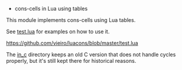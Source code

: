 * cons-cells in Lua using tables

This module implements cons-cells using Lua tables.

See [test.lua](test.lua) for examples on how to use it.

https://github.com/vieiro/luacons/blob/master/test.lua

The [in_c](in_c) directory keeps an old C version that does not handle cycles properly, but it's still kept there for historical reasons.
